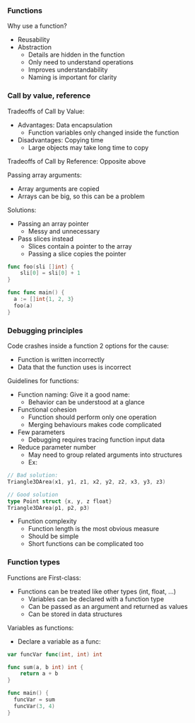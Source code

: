 ### Functions
Why use a function?
- Reusability
- Abstraction
  - Details are hidden in the function
  - Only need to understand operations
  - Improves understandability
  - Naming is important for clarity

### Call by value, reference
Tradeoffs of Call by Value:
- Advantages: Data encapsulation
  + Function variables only changed inside the function
- Disadvantages: Copying time
  + Large objects may take long time to copy

Tradeoffs of Call by Reference: Opposite above

Passing array arguments:
- Array arguments are copied
- Arrays can be big, so this can be a problem

Solutions:
- Passing an array pointer
  - Messy and unnecessary
- Pass slices instead
  - Slices contain a pointer to the array
  - Passing a slice copies the pointer
```go
func foo(sli []int) {
	sli[0] = sli[0] + 1
}

func func main() {
  a := []int{1, 2, 3}
  foo(a)
}
```

### Debugging principles
Code crashes inside a function
2 options for the cause:
- Function is written incorrectly
- Data that the function uses is incorrect

Guidelines for functions:
- Function naming: Give it a good name:
  - Behavior can be understood at a glance
- Functional cohesion
  - Function should perform only one operation
  - Merging behaviours makes code complicated
- Few parameters
  - Debugging requires tracing function input data
- Reduce parameter number
  - May need to group related arguments into structures
  - Ex:
```go
// Bad solution:
Triangle3DArea(x1, y1, z1, x2, y2, z2, x3, y3, z3)

// Good solution
type Point struct {x, y, z float}
Triangle3DArea(p1, p2, p3)
```
- Function complexity
  - Function length is the most obvious measure
  - Should be simple
  - Short functions can be complicated too

### Function types
Functions are First-class:
- Functions can be treated like other types (int, float, ...)
  - Variables can be declared with a function type
  - Can be passed as an argument and returned as values
  - Can be stored in data structures

Variables as functions:
- Declare a variable as a func:
```go
var funcVar func(int, int) int

func sum(a, b int) int {
	return a + b
}

func main() {
  funcVar = sum
  funcVar(3, 4)
}
```
